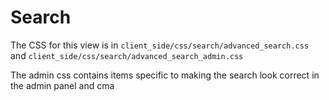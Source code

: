 Search
======

The CSS for this view is in `client_side/css/search/advanced_search.css` and `client_side/css/search/advanced_search_admin.css`

The admin css contains items specific to making the search look correct in the admin panel and cma